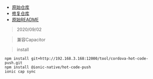 - [原始仓库](https://github.com/nordnet/cordova-hot-code-push)
- [修复仓库](https://github.com/amosbaby/cordova-hot-code-push)
- [原始README](README_ORIGIN.md)

> 2020/09/02

> 兼容Capacitor

> install
```shell script
npm install git+http://192.168.3.168:12000/tool/cordova-hot-code-push.git
npm install @ionic-native/hot-code-push
ionic cap sync
```
